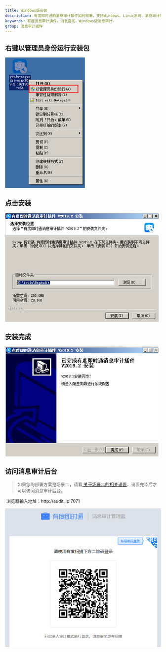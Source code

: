 ```yaml
---
title: Windows版安装
description: 有度即时通的消息审计插件如何部署，支持Windows、Linux系统，消息审计可以用户审计客户端的聊天信息，包括文字、图片、文件。
keywords: 有度消息审计插件，消息查找，Windows版消息审计。
group: 消息审计插件
---
```


## 右键以管理员身份运行安装包

![image-20200323150905509](./res/e01_00002/image-20200323150905509.png)

## 点击安装

![image-20200323150934891](./res/e01_00002/image-20200323150934891.png)

## 安装完成

![image-20200323152428391](./res/e01_00002/image-20200323152428391.png)



## 访问消息审计后台

> 如果您的部署方案是场景二，请看[ 关于场景二的相关设置](e01_00004)，设置完毕后才可以访问消息审计后台。

​		浏览器输入地址：http://audit_ip:7071

![image-20201120193104106](res/e01_00002/image-20201120193104106.png)